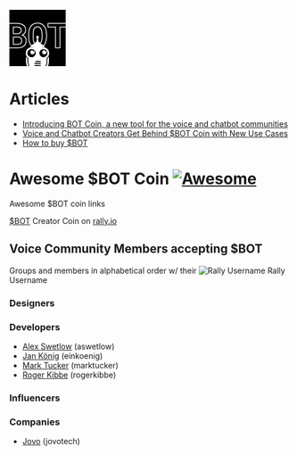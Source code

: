 ![BOT Coin](BOT_coin.png)

# Articles
- [Introducing BOT Coin, a new tool for the voice and chatbot communities](https://voicebot.ai/2021/03/16/introducing-bot-coin-a-new-tool-for-the-voice-and-chatbot-communities/)
- [Voice and Chatbot Creators Get Behind $BOT Coin with New Use Cases](https://voicebot.ai/2021/03/17/voice-and-chatbot-creators-get-behind-bot-coin-with-new-use-cases/)
- [How to buy $BOT](https://medium.com/@worldwanderer/how-to-buy-bot-a77aa1af1849)

# Awesome $BOT Coin [![Awesome](https://awesome.re/badge.svg)](https://awesome.re)
Awesome $BOT coin links

[$BOT](https://www.rally.io/creator/BOT/) Creator Coin on [rally.io](https://www.rally.io/)

## Voice Community Members accepting $BOT
Groups and members in alphabetical order w/ their ![Rally Username](https://www.rally.io/images/rallyLogo.svg) Rally Username

### Designers

### Developers
- [Alex Swetlow](https://github.com/aswetlow) (aswetlow)
- [Jan König](https://github.com/jankoenig) (einkoenig)
- [Mark Tucker](https://github.com/rmtuckerphx) (marktucker)
- [Roger Kibbe](https://github.com/rogerkibbe) (rogerkibbe)

### Influencers

### Companies
- [Jovo](https://github.com/jovotech) (jovotech)
